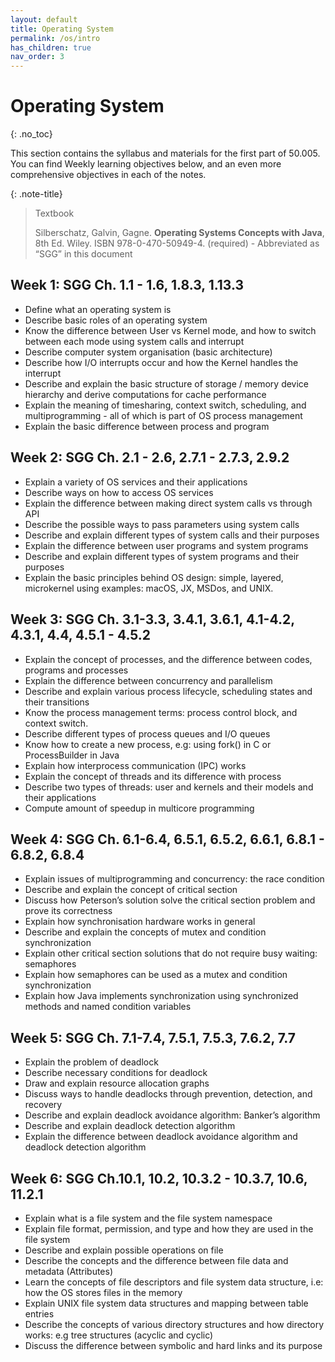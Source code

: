 ```yaml
---
layout: default
title: Operating System 
permalink: /os/intro
has_children: true
nav_order: 3
---
```


# Operating System
{: .no_toc}

This section contains the syllabus and materials for the first part of 50.005. You can find Weekly learning objectives below, and an even more comprehensive objectives in each of the notes. 

{: .note-title}
> Textbook
> 
> Silberschatz, Galvin, Gagne. **Operating Systems Concepts with Java**, 8th Ed. Wiley. ISBN 978-0-470-50949-4. (required) - Abbreviated as “SGG” in this document

## Week 1: SGG Ch. 1.1 - 1.6, 1.8.3, 1.13.3
* Define what an operating system is
* Describe basic roles of an operating system
* Know the difference between User vs Kernel mode, and how to switch between each mode using system calls and interrupt
* Describe computer system organisation (basic architecture)
* Describe how I/O interrupts occur and how the Kernel handles the interrupt
* Describe and explain the basic structure of storage / memory device hierarchy and derive computations for cache performance
* Explain the meaning of timesharing, context switch, scheduling, and multiprogramming - all of which is part of OS process management 
* Explain the basic difference between process and program
 
## Week 2: SGG Ch. 2.1 - 2.6, 2.7.1 - 2.7.3, 2.9.2
* Explain a variety of OS services and their applications
* Describe ways on how to access OS services
* Explain the difference between making direct system calls vs through API
* Describe the possible ways to pass parameters using system calls
* Describe and explain different types of system calls and their purposes
* Explain the difference between user programs and system programs
* Describe and explain different types of system programs and their purposes
* Explain the basic principles behind OS design: simple, layered, microkernel using  examples: macOS, JX, MSDos, and UNIX.
 
## Week 3: SGG Ch. 3.1-3.3, 3.4.1, 3.6.1, 4.1-4.2, 4.3.1, 4.4, 4.5.1 - 4.5.2
* Explain the concept of processes, and the difference between codes, programs and processes
* Explain the difference between concurrency and parallelism
* Describe and explain various process lifecycle, scheduling states and their transitions
* Know the process management terms: process control block, and context switch. 
* Describe different types of process queues and I/O queues
* Know how to create a new process, e.g: using fork() in C or ProcessBuilder in Java
* Explain how interprocess communication (IPC) works
* Explain the concept of threads and its difference with process
* Describe two types of threads: user and kernels and their models and their applications
* Compute amount of speedup in multicore programming
 
## Week 4: SGG Ch. 6.1-6.4, 6.5.1, 6.5.2, 6.6.1, 6.8.1 - 6.8.2, 6.8.4
* Explain issues of multiprogramming and concurrency: the race condition
* Describe and explain the concept of critical section
* Discuss how Peterson’s solution solve the critical section problem and prove its correctness
* Explain how synchronisation hardware works in general
* Describe and explain the concepts of mutex and condition synchronization
* Explain other critical section solutions that do not require busy waiting: semaphores
* Explain how semaphores can be used as a mutex and condition synchronization
* Explain how Java implements synchronization using synchronized methods and named condition variables
 
## Week 5: SGG Ch. 7.1-7.4, 7.5.1, 7.5.3, 7.6.2, 7.7
* Explain the problem of deadlock
* Describe necessary conditions for deadlock
* Draw and explain resource allocation graphs
* Discuss ways to handle deadlocks through prevention, detection, and recovery
* Describe and explain deadlock avoidance algorithm: Banker’s algorithm
* Describe and explain deadlock detection algorithm
* Explain the difference between deadlock avoidance algorithm and deadlock detection algorithm
 
## Week 6: SGG Ch.10.1, 10.2, 10.3.2 - 10.3.7, 10.6, 11.2.1
* Explain what is a file system and the file system namespace
* Explain file format, permission, and type and how they are used in the file system
* Describe and explain possible operations on file
* Describe the concepts and the difference between file data and metadata (Attributes)
* Learn the concepts of file descriptors and file system data structure, i.e: how the OS stores files in the memory
* Explain UNIX file system data structures and mapping between table entries
* Describe the concepts of various directory structures and how directory works: e.g tree structures (acyclic and cyclic)
* Discuss the difference between symbolic and hard links and its purpose 
